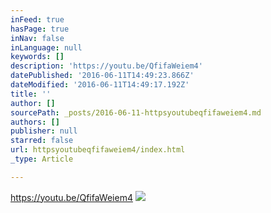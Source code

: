 ```yaml
---
inFeed: true
hasPage: true
inNav: false
inLanguage: null
keywords: []
description: 'https://youtu.be/QfifaWeiem4'
datePublished: '2016-06-11T14:49:23.866Z'
dateModified: '2016-06-11T14:49:17.192Z'
title: ''
author: []
sourcePath: _posts/2016-06-11-httpsyoutubeqfifaweiem4.md
authors: []
publisher: null
starred: false
url: httpsyoutubeqfifaweiem4/index.html
_type: Article

---
```

https://youtu.be/QfifaWeiem4
![](https://the-grid-user-content.s3-us-west-2.amazonaws.com/059e995a-7086-4fdb-8ecb-3c3c1369e5f2.png)